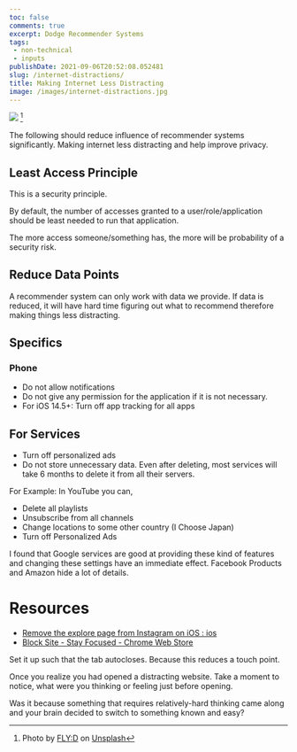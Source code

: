 ```yaml
---
toc: false
comments: true
excerpt: Dodge Recommender Systems
tags:
 - non-technical
 - inputs
publishDate: 2021-09-06T20:52:08.052481
slug: /internet-distractions/
title: Making Internet Less Distracting
image: /images/internet-distractions.jpg
---
```

![](/images/internet-distractions.jpg) [^1]

The following should reduce influence of recommender systems significantly. Making internet less distracting and help improve privacy.

## Least Access Principle

This is a security principle.

By default, the number of accesses granted to a user/role/application should be least needed to run that application.

The more access someone/something has, the more will be probability of a security risk.

## Reduce Data Points

A recommender system can only work with data we provide. If data is reduced, it will have hard time figuring out what to recommend therefore making things less distracting.

## Specifics

### Phone

- Do not allow notifications
- Do not give any permission for the application if it is not necessary.
- For iOS 14.5+: Turn off app tracking for all apps

## For Services

- Turn off personalized ads
- Do not store unnecessary data. Even after deleting, most services will take 6 months to delete it from all their servers.

For Example: In YouTube you can,

- Delete all playlists
- Unsubscribe from all channels
- Change locations to some other country (I Choose Japan)
- Turn off Personalized Ads

I found that Google services are good at providing these kind of features and changing these settings have an immediate effect. Facebook Products and Amazon hide a lot of details.

# Resources

- [Remove the explore page from Instagram on iOS : ios](https://www.reddit.com/r/ios/comments/t780bt/remove_the_explore_page_from_instagram_on_ios/)
- [Block Site - Stay Focused - Chrome Web Store](https://chrome.google.com/webstore/detail/block-site-stay-focused/offfjidagceabmodhpcngpemnnlojnhn)

Set it up such that the tab autocloses. Because this reduces a touch point.

Once you realize you had opened a distracting website. Take a moment to notice, what were you thinking or feeling just before opening.

Was it because something that requires relatively-hard thinking came along and your brain decided to switch to something known and easy?

[^1]: Photo by <a href="https://unsplash.com/@flyd2069?utm_source=unsplash&utm_medium=referral&utm_content=creditCopyText">FLY:D</a> on <a href="https://unsplash.com/s/photos/data-security?utm_source=unsplash&utm_medium=referral&utm_content=creditCopyText">Unsplash</a>
  